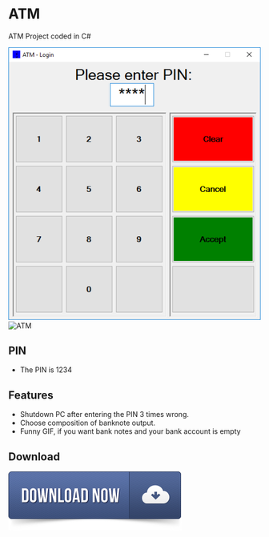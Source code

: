 # ATM
ATM Project coded in C#

![Login](/images/login.png?raw=true "Login Panel")
![ATM](/doc/atm1.png?raw=true "ATM")

PIN
--------
* The PIN is 1234

Features
--------
* Shutdown PC after entering the PIN 3 times wrong.
* Choose composition of banknote output.
* Funny GIF, if you want bank notes and your bank account is empty

Download
--------
[<img src="/images/dl-button.png">](https://github.com/xXP4trickXx/ATM/releases/latest)
